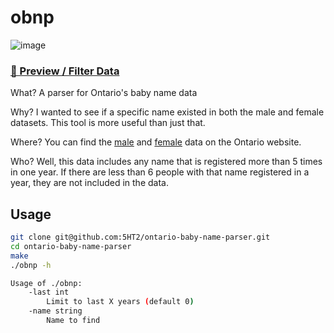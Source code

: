# obnp
![image](https://user-images.githubusercontent.com/17222512/139335729-84682bba-347b-498b-94cb-d040292f393d.png)

### [🔗 Preview / Filter Data](https://flatgithub.com/5HT2C/ontario-baby-name-parser)

What? A parser for Ontario's baby name data

Why? I wanted to see if a specific name existed in both the male and female datasets. This tool is more useful than just that.

Where? You can find the [male](https://data.ontario.ca/dataset/ontario-top-baby-names-male) and [female](https://data.ontario.ca/dataset/ontario-top-baby-names-female) data on the Ontario website.

Who? Well, this data includes any name that is registered more than 5 times in one year. If there are less than 6 people with that name registered in a year, they are not included in the data.

## Usage

```bash
git clone git@github.com:5HT2/ontario-baby-name-parser.git
cd ontario-baby-name-parser
make
./obnp -h
```
```bash
Usage of ./obnp:
    -last int
        Limit to last X years (default 0)
    -name string
        Name to find
```
